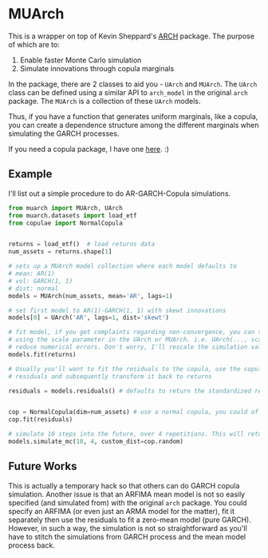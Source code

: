 MUArch
======

This is a wrapper on top of Kevin Sheppard's [ARCH](https://github.com/bashtage/arch) package. The purpose of which are to:  

1. Enable faster Monte Carlo simulation
2. Simulate innovations through copula marginals

In the package, there are 2 classes to aid you - `UArch` and `MUArch`. The `UArch` class can be defined using a similar API to `arch_model` in the original `arch` package. The `MUArch` is a collection of these `UArch` models. 

Thus, if you have a function that generates uniform marginals, like a copula, you can create a dependence structure among the different marginals when simulating the GARCH processes.

If you need a copula package, I have one [here](https://github.com/DanielBok/copulae). :)

Example
-------

I'll list out a simple procedure to do AR-GARCH-Copula simulations.

```python
from muarch import MUArch, UArch
from muarch.datasets import load_etf
from copulae import NormalCopula


returns = load_etf()  # load returns data
num_assets = returns.shape[1]

# sets up a MUArch model collection where each model defaults to 
# mean: AR(1)
# vol: GARCH(1, 1)
# dist: normal 
models = MUArch(num_assets, mean='AR', lags=1) 

# set first model to AR(1)-GARCH(1, 1) with skewt innovations  
models[0] = UArch('AR', lags=1, dist='skewt')  

# fit model, if you get complaints regarding non-convergence, you can scale the data up 
# using the scale parameter in the UArch or MUArch. i.e. UArch(..., scale=100). This will
# reduce numerical errors. Don't worry, I'll rescale the simulation values subsequently
models.fit(returns)

# Usually you'll want to fit the residuals to the copula, use the copula to generate the
# residuals and subsequently transform it back to returns 

residuals = models.residuals() # defaults to return the standardized residuals


cop = NormalCopula(dim=num_assets) # use a normal copula, you could of course use a TCopula
cop.fit(residuals)

# simulate 10 steps into the future, over 4 repetitions. This will return a (10 x 4 x 3) array
models.simulate_mc(10, 4, custom_dist=cop.random)
```

Future Works
------------

This is actually a temporary hack so that others can do GARCH copula simulation. Another issue is that an ARFIMA mean model is not so easily specified (and simulated from) with the original `arch` package. You could specify an ARFIMA (or even just an ARMA model for the matter), fit it separately then use the residuals to fit a zero-mean model (pure GARCH). However, in such a way, the simulation is not so straightforward as you'll have to stitch the simulations from GARCH process and the mean model process back.
